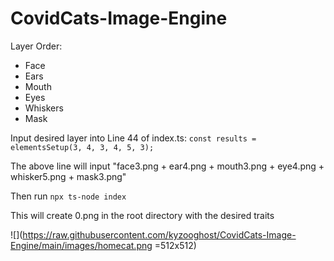 # CovidCats-Image-Engine

Layer Order:
- Face
- Ears
- Mouth
- Eyes
- Whiskers
- Mask

Input desired layer into Line 44 of index.ts: `const results = elementsSetup(3, 4, 3, 4, 5, 3);`

The above line will input "face3.png + ear4.png + mouth3.png + eye4.png + whisker5.png + mask3.png"


Then run `npx ts-node index`

This will create 0.png in the root directory with the desired traits


![](https://raw.githubusercontent.com/kyzooghost/CovidCats-Image-Engine/main/images/homecat.png =512x512)
